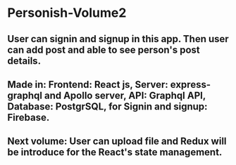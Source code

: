 # Personish-Volume2

## User can signin and signup in this app. Then user can add post and able to see person's post details. 

## Made in: Frontend: React js, Server: express-graphql and Apollo server, API: Graphql API, Database: PostgrSQL, for Signin and signup: Firebase. 

## Next volume: User can upload file and Redux will be introduce for the React's state management. 
